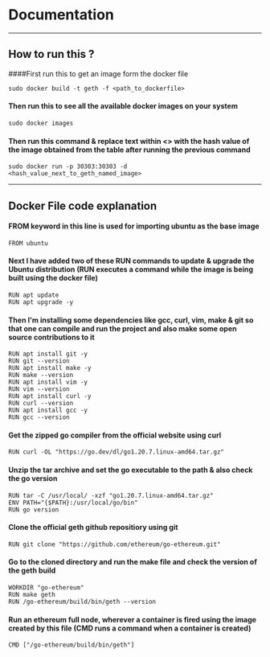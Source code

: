 # Documentation
---
## How to run this ?
####First run this to get an image form the docker file
```
sudo docker build -t geth -f <path_to_dockerfile>
```
#### Then run this to see all the available docker images on your system
```
sudo docker images
```
#### Then run this command & replace text within <> with the hash value of the image obtained from the table after running the previous command
```
sudo docker run -p 30303:30303 -d <hash_value_next_to_geth_named_image>
```
---
## Docker File code explanation
#### FROM keyword in this line is used for importing ubuntu as the base image
```
FROM ubuntu
```
#### Next I have added two of these RUN commands to update &amp; upgrade the Ubuntu distribution (RUN executes a command while the image is being built using the docker file)
```
RUN apt update
RUN apt upgrade -y
```
#### Then I'm installing some dependencies like gcc, curl, vim, make &amp; git so that one can compile and run the project and also make some open source contributions to it
```
RUN apt install git -y
RUN git --version
RUN apt install make -y
RUN make --version
RUN apt install vim -y
RUN vim --version
RUN apt install curl -y
RUN curl --version
RUN apt install gcc -y
RUN gcc --version
```
#### Get the zipped go compiler from the official website using curl
```
RUN curl -OL "https://go.dev/dl/go1.20.7.linux-amd64.tar.gz"
```
#### Unzip the tar archive and set the go executable to the path &  also check the go version
```
RUN tar -C /usr/local/ -xzf "go1.20.7.linux-amd64.tar.gz"
ENV PATH="{$PATH}:/usr/local/go/bin"
RUN go version
```
#### Clone the official geth github repositiory using git
```
RUN git clone "https://github.com/ethereum/go-ethereum.git"
```
#### Go to the cloned directory and run the make file and check the version of the geth build
```
WORKDIR "go-ethereum"
RUN make geth
RUN /go-ethereum/build/bin/geth --version
```

#### Run an ethereum full node, wherever a container is fired using the image created by this file (CMD runs a command when a container is created)
```
CMD ["/go-ethereum/build/bin/geth"]
```